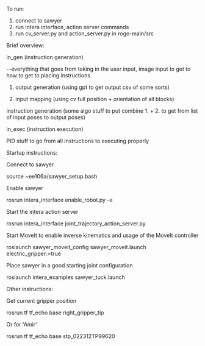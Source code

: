 To run:
1) connect to sawyer
2) run intera interface, action server commands
3) run cv_server.py and action_server.py in rogo-main/src

Brief overview:

in_gen (instruction generation)

--everything that goes from taking in the user input, image input to get to how to get to placing instructions

1. output generation (using gpt to get output csv of some sorts)

2. input mapping (using cv full position + orientation of all blocks)

instruction generation (some algo stuff to put combine 1. + 2. to get from list of input poses to output poses)


in_exec (instruction execution)

PID stuff to go from all instructions to executing properly


Startup instructions:

Connect to sawyer

source ~ee106a/sawyer_setup.bash

Enable sawyer

rosrun intera_interface enable_robot.py -e

Start the intera action server

rosrun intera_interface joint_trajectory_action_server.py

Start MoveIt to enable inverse kinematics and usage of the MoveIt controller

roslaunch sawyer_moveit_config sawyer_moveit.launch electric_gripper:=true

Place sawyer in a good starting joint configuration

roslaunch intera_examples sawyer_tuck.launch

Other instructions:

Get current gripper position

rosrun tf tf_echo base right_gripper_tip

Or for 'Amir'

rosrun tf tf_echo base stp_022312TP99620
